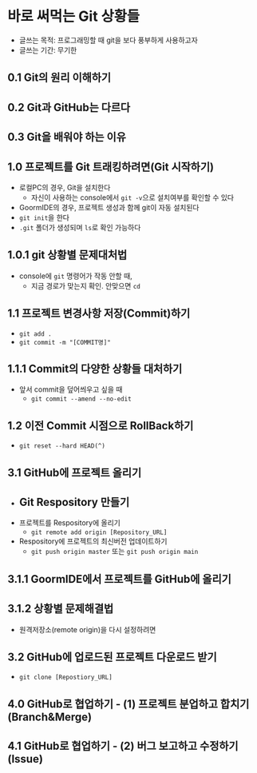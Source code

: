 # 바로 써먹는 Git 상황들
- 글쓰는 목적: 프로그래밍할 때 git을 보다 풍부하게 사용하고자
- 글쓰는 기간: 무기한
 
## 0.1 Git의 원리 이해하기

## 0.2 Git과 GitHub는 다르다

## 0.3 Git을 배워야 하는 이유

## 1.0 프로젝트를 Git 트래킹하려면(Git 시작하기)
- 로컬PC의 경우, Git을 설치한다
  - 자신이 사용하는 console에서 `git -v`으로 설치여부를 확인할 수 있다
- GoormIDE의 경우, 프로젝트 생성과 함께 git이 자동 설치된다
- `git init`을 한다
- `.git` 폴더가 생성되며 `ls`로 확인 가능하다

## 1.0.1 git 상황별 문제대처법
- console에 `git` 명령어가 작동 안할 때,
  - 지금 경로가 맞는지 확인. 안맞으면 `cd`

## 1.1 프로젝트 변경사항 저장(Commit)하기
- `git add .`
- `git commit -m "[COMMIT명]"`

## 1.1.1 Commit의 다양한 상황들 대처하기
- 앞서 commit을 덮어씌우고 싶을 때
  - `git commit --amend --no-edit`

## 1.2 이전 Commit 시점으로 RollBack하기
  - `git reset --hard HEAD(^)`

## 3.1 GitHub에 프로젝트 올리기
- Git Respository 만들기
  - 
- 프로젝트를 Respository에 올리기
  - `git remote add origin [Repository_URL]`
- Respository에 프로젝트의 최신버전 업데이트하기
  - `git push origin master` 또는 `git push origin main`

## 3.1.1 GoormIDE에서 프로젝트를 GitHub에 올리기

## 3.1.2 상황별 문제해결법
- 원격저장소(remote origin)을 다시 설정하려면

## 3.2 GitHub에 업로드된 프로젝트 다운로드 받기
- `git clone [Repostiory_URL]`

## 4.0 GitHub로 협업하기 - (1) 프로젝트 분업하고 합치기(Branch&Merge)

## 4.1 GitHub로 협업하기 - (2) 버그 보고하고 수정하기(Issue)
